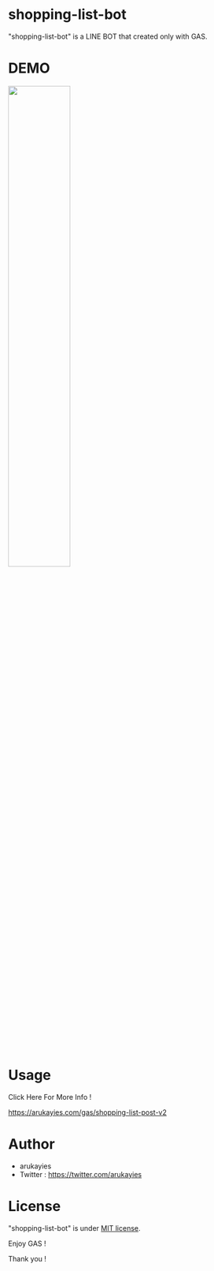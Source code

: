 # shopping-list-bot

"shopping-list-bot" is a LINE BOT that created only with GAS.

# DEMO

[<img src="https://pbs.twimg.com/media/EZB7aStUEAAApa_?format=jpg&name=900x900" width=50%>](https://video.twimg.com/ext_tw_video/1265646860061995009/pu/vid/720x1280/3VxyY1zeysC0Bx5c.mp4)

# Usage

Click Here For More Info !

https://arukayies.com/gas/shopping-list-post-v2

# Author

- arukayies
- Twitter : https://twitter.com/arukayies

# License

"shopping-list-bot" is under [MIT license](https://en.wikipedia.org/wiki/MIT_License).

Enjoy GAS !

Thank you !
